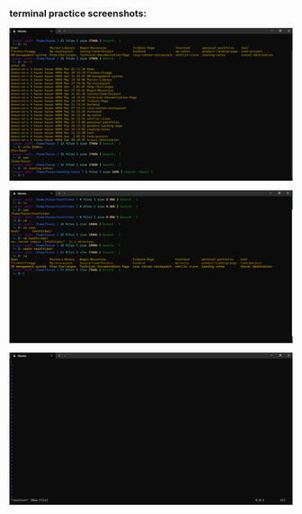 ### terminal practice screenshots:

![image 1](/assets/terminal/1.png)

![image 2](/assets/terminal/2.png)

![image 3](/assets/terminal/3.png)